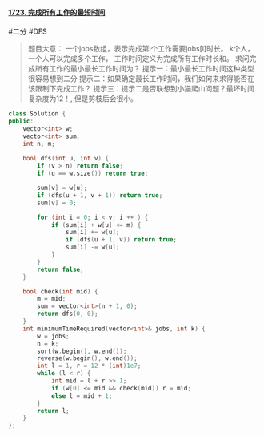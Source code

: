 #### [1723. 完成所有工作的最短时间](https://leetcode.cn/problems/find-minimum-time-to-finish-all-jobs/)
#二分 #DFS 
> 题目大意：
> 一个jobs数组，表示完成第i个工作需要jobs[i]时长。
> k个人，一个人可以完成多个工作， 工作时间定义为完成所有工作时长和。
> 求问完成所有工作的最小最长工作时间为？
> 提示一：最小最长工作时间这种类型很容易想到二分
> 提示二：如果确定最长工作时间，我们如何来求得能否在该限制下完成工作？
> 提示三：提示二是否联想到小猫爬山问题？最坏时间复杂度为12！, 但是剪枝后会很小。

~~~c++
class Solution {
public:
    vector<int> w;
    vector<int> sum; 
    int n, m; 
    
    bool dfs(int u, int v) {
        if (v > n) return false; 
        if (u == w.size()) return true;

        sum[v] = w[u];
        if (dfs(u + 1, v + 1)) return true;
        sum[v] = 0; 

        for (int i = 0; i < v; i ++ ) {
            if (sum[i] + w[u] <= m) {
                sum[i] += w[u];
                if (dfs(u + 1, v)) return true;
                sum[i] -= w[u];
            }
        }
        return false;
    }

    bool check(int mid) {
        m = mid;
        sum = vector<int>(n + 1, 0); 
        return dfs(0, 0); 
    }
    int minimumTimeRequired(vector<int>& jobs, int k) {
        w = jobs;
        n = k; 
        sort(w.begin(), w.end()); 
        reverse(w.begin(), w.end()); 
        int l = 1, r = 12 * (int)1e7; 
        while (l < r) {
            int mid = l + r >> 1; 
            if (w[0] <= mid && check(mid)) r = mid;
            else l = mid + 1;
        }
        return l; 
    }
};
~~~
